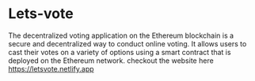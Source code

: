 # Lets-vote
The decentralized voting application on the Ethereum blockchain is a secure and decentralized way to conduct online voting. It allows users to cast their votes on a variety of options using a smart contract that is deployed on the Ethereum network.
checkout the website here https://letsvote.netlify.app

